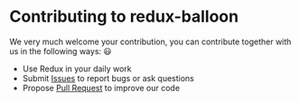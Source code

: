 # Contributing to redux-balloon

We very much welcome your contribution, you can contribute together with us in the following ways: :smiley:

- Use Redux in your daily work
- Submit [Issues](https://github.com/IAMSUPERMONKEY/redux-balloon/issues) to report bugs or ask questions
- Propose [Pull Request](https://github.com/IAMSUPERMONKEY/redux-balloon/pulls) to improve our code